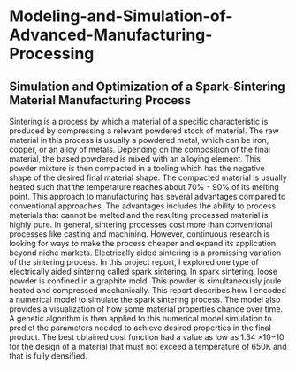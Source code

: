 # Modeling-and-Simulation-of-Advanced-Manufacturing-Processing


## Simulation and Optimization of a Spark-Sintering Material Manufacturing Process
Sintering is a process by which a material of a specific characteristic is produced by compressing a
relevant powdered stock of material. The raw material in this process is usually a powdered metal,
which can be iron, copper, or an alloy of metals. Depending on the composition of the final material, the
based powdered is mixed with an alloying element. This powder mixture is then compacted in a tooling
which has the negative shape of the desired final material shape. The compacted material is usually
heated such that the temperature reaches about 70% - 90% of its melting point. This approach to
manufacturing has several advantages compared to conventional approaches. The advantages includes
the ability to process materials that cannot be melted and the resulting processed material is highly
pure.
In general, sintering processes cost more than conventional processes like casting and machining.
However, continuous research is looking for ways to make the process cheaper and expand its application
beyond niche markets. Electrically aided sintering is a promissing variation of the sintering process. In
this project report, I explored one type of electrically aided sintering called spark sintering. In spark
sintering, loose powder is confined in a graphite mold. This powder is simultaneously joule heated
and compressed mechanically. This report describes how I encoded a numerical model to simulate
the spark sintering process. The model also provides a visualization of how some material properties
change over time. A genetic algorithm is then applied to this numerical model simulation to predict the
parameters needed to achieve desired properties in the final product. The best obtained cost function
had a value as low as 1.34 ×10−10 for the design of a material that must not exceed a temperature of
650K and that is fully densified.
